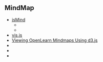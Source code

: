 ## MindMap
- [jsMind](https://github.com/hizzgdev/jsmind)
  - []()
  - []()
- [vis.js](https://visjs.org/)
- [Viewing OpenLearn Mindmaps Using d3.js](https://blog.ouseful.info/2012/05/11/viewing-openlearn-mindmaps-using-d3-js/)
- []()
- []()
- []()